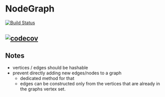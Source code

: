 # NodeGraph

[![Build Status](https://travis-ci.com/gkrisztian1/nodegraph.svg?branch=main)](https://travis-ci.com/gkrisztian1/nodegraph)


[![codecov](https://codecov.io/gh/gkrisztian1/nodegraph/branch/main/graph/badge.svg?token=99DVTEL5FU)](https://codecov.io/gh/gkrisztian1/nodegraph)
---

## Notes
- vertices / edges should be hashable
- prevent directly adding new edges/nodes to a graph
  - dedicated method for that
  - edges can be constructed only from the vertices that are already in the graphs vertex set.
